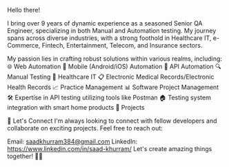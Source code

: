 Hello there!

I bring over 9 years of dynamic experience as a seasoned Senior QA Engineer, specializing in both Manual and Automation testing. My journey spans across diverse industries, with a strong foothold in Healthcare IT, e-Commerce, Fintech, Entertainment, Telecom, and Insurance sectors.

My passion lies in crafting robust solutions within various realms, including:
🌐 Web Automation
📱 Mobile (Android/iOS) Automation
🔌 API Automation
🔍 Manual Testing
🏥 Healthcare IT
📋 Electronic Medical Records/Electronic Health Records
📈 Practice Management
📊 Software Project Management
🛠️ Expertise in API testing utilizing tools like Postman
🏠 Testing system integration with smart home products
🚀 Projects

💬 Let's Connect
I'm always looking to connect with fellow developers and collaborate on exciting projects. Feel free to reach out:

Email: saadkhurram384@gmail.com
LinkedIn: https://www.linkedin.com/in/saad-khurram/
Let's create amazing things together!  🚀✨
